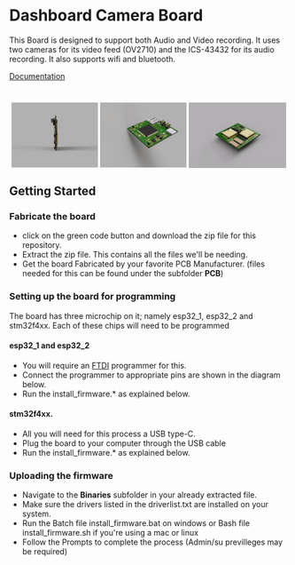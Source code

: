 # Dashboard Camera Board
This Board is designed to support both Audio and Video recording. It uses two cameras for its video feed (OV2710)  and the ICS-43432 for its audio recording. It also supports wifi and bluetooth.

[Documentation](https://docs.google.com/document/d/1LtWO_IcNbJ7sfWBFgHGUc6nKqhitYqpvLzOcLqV0Ibc/edit?usp=sharing)

#
<div class="row" align=center ><img src="https://github.com/IamNator/Dash_cam/blob/master/Media/dash_cam_rotate.gif" width=31% align=center all="Dash cam 360 view">
<img src="https://github.com/IamNator/Dash_cam/blob/master/Media/dash-cam-flip-diagonally.gif" width=31% align=center all="Dash cam 360 view"> <img src="https://github.com/IamNator/Dash_cam/blob/master/Media/dash-cam-top-rotates.gif" width=35% align=center all="Dash cam 360 view">
</div>

## Getting Started

### Fabricate the board
* click on the green code button and download the zip file for this repository.
* Extract the zip file. This contains all the files we'll be needing.
* Get the board Fabricated by your favorite PCB Manufacturer. (files needed for this can be found under the subfolder <b>PCB</b>)

### Setting up the board for programming
The board has three microchip on it; namely esp32_1, esp32_2 and stm32f4xx. Each of these chips will need to be programmed

####  esp32_1 and esp32_2
* You will require an <a href="https://learn.adafruit.com/ftdi-friend/overview">FTDI</a> programmer for this.
* Connect the programmer to appropriate pins are shown in the diagram below.
* Run the install_firmware.* as explained below.

####  stm32f4xx.
* All you will need for this process a USB type-C.
* Plug the board to your computer through the USB cable 
* Run the install_firmware.* as explained below.

### Uploading the firmware
* Navigate to the <b>Binaries</b> subfolder in your already extracted file.
* Make sure the drivers listed in the driverlist.txt are installed on your system.
* Run the Batch file install_firmware.bat on windows or Bash file install_firmware.sh if you're using a mac or linux
* Follow the Prompts to complete the process (Admin/su previlleges may be required)
